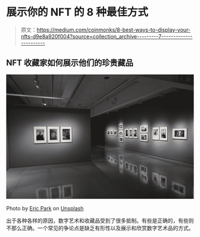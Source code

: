 # 展示你的 NFT 的 8 种最佳方式

> 原文：<https://medium.com/coinmonks/8-best-ways-to-display-your-nfts-d9e8a920f004?source=collection_archive---------7----------------------->

## NFT 收藏家如何展示他们的珍贵藏品

![](img/ad0809fcfa1b0a44420f18c769d22bfd.png)

Photo by [Eric Park](https://unsplash.com/@deuxdoom?utm_source=medium&utm_medium=referral) on [Unsplash](https://unsplash.com?utm_source=medium&utm_medium=referral)

出于各种各样的原因，数字艺术和收藏品受到了很多抵制。有些是正确的，有些则不那么正确。一个常见的争论点是缺乏有形性以及展示和欣赏数字艺术品的方式。